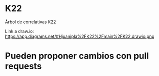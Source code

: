 # K22
Árbol de correlativas K22

Link a draw.io: https://app.diagrams.net/#Hjuanipla%2FK22%2Fmain%2FK22.drawio.png

# Pueden proponer cambios con pull requests
